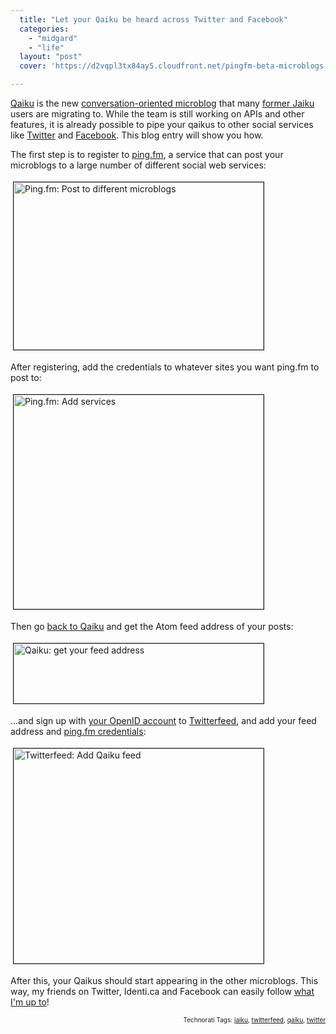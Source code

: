 ```yaml
---
  title: "Let your Qaiku be heard across Twitter and Facebook"
  categories: 
    - "midgard"
    - "life"
  layout: "post"
  cover: 'https://d2vqpl3tx84ay5.cloudfront.net/pingfm-beta-microblogs.png'

---
```

<p>
<a href="http://www.qaiku.com/">Qaiku</a> is the new <a href="http://bergie.iki.fi/blog/microblogging-why_qaiku_might_do_what_twitter_and_brightkite_didn-t/">conversation-oriented microblog</a> that many <a href="http://bergie.iki.fi/blog/give_the_correct_status_code_when_you-re_down/">former Jaiku</a> users are migrating to. While the team is still working on APIs and other features, it is already possible to pipe your qaikus to other social services like <a href="http://twitter.com/">Twitter</a> and <a href="http://www.facebook.com/">Facebook</a>. This blog entry will show you how.
</p><p>
The first step is to register to <a href="http://ping.fm/">ping.fm</a>, a service that can post your microblogs to a large number of different social web services:
</p><p>
<a href="https://d2vqpl3tx84ay5.cloudfront.net/pingfm-beta-microblogs.png"><img src="https://d2vqpl3tx84ay5.cloudfront.net/pingfm-beta-microblogs-tm.jpg" height="268" width="400" border="1" hspace="4" vspace="4" alt="Ping.fm: Post to different microblogs" title="Ping.fm: Post to different microblogs" /></a>
</p><p>
After registering, add the credentials to whatever sites you want ping.fm to post to:
</p><p>
<a href="https://d2vqpl3tx84ay5.cloudfront.net/pingfm-add-sites.png"><img src="https://d2vqpl3tx84ay5.cloudfront.net/pingfm-add-sites-tm.jpg" height="343" width="400" border="1" hspace="4" vspace="4" alt="Ping.fm: Add services" title="Ping.fm: Add services" /></a>
</p><p>
Then go <a href="http://www.qaiku.com/">back to Qaiku</a> and get the Atom feed address of your posts:
</p><p>
<a href="https://d2vqpl3tx84ay5.cloudfront.net/qaiku-feed-address.png"><img src="https://d2vqpl3tx84ay5.cloudfront.net/qaiku-feed-address-tm.jpg" height="96" width="400" border="1" hspace="4" vspace="4" alt="Qaiku: get your feed address" title="Qaiku: get your feed address" /></a>
</p><p>
...and sign up with <a href="http://openid.net/get/">your OpenID account</a> to <a href="http://twitterfeed.com/">Twitterfeed</a>, and add your feed address and <a href="http://twitterfeed.wordpress.com/2009/01/17/twitterfeed-now-supports-posting-to-pingfm/">ping.fm credentials</a>:
</p><p>
<a href="https://d2vqpl3tx84ay5.cloudfront.net/twitterfeed-add-qaiku-feed.png"><img src="https://d2vqpl3tx84ay5.cloudfront.net/twitterfeed-add-qaiku-feed-tm.jpg" height="344" width="400" border="1" hspace="4" vspace="4" alt="Twitterfeed: Add Qaiku feed" title="Twitterfeed: Add Qaiku feed" /></a>
</p><p>
After this, your Qaikus should start appearing in the other microblogs. This way, my friends on Twitter, Identi.ca and Facebook can easily follow <a href="http://www.qaiku.com/home/bergie/">what I'm up to</a>!
</p>
<p style="text-align:right;font-size:10px;">Technorati Tags: <a href="http://www.technorati.com/tag/jaiku" rel="tag">jaiku</a>, <a href="http://www.technorati.com/tag/twitterfeed" rel="tag">twitterfeed</a>, <a href="http://www.technorati.com/tag/qaiku" rel="tag">qaiku</a>, <a href="http://www.technorati.com/tag/twitter" rel="tag">twitter</a></p>
